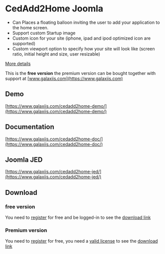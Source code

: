 # CedAdd2Home Joomla

* Can Places a floating balloon inviting the user to add your application to the home screen.
* Support custom Startup image
* Custom icon for your site (iphone, ipad and ipod optimized icon are supported)
* Custom viewport option to specify how your site will look like (screen ratio, initial height and size, user resizable)

[More details](https://www.galaxiis.com/cedadd2home-showcase/) 

This is the **free version** the premium version can be bought together with support at [www.galaxiis.com](https://www.galaxiis.com)

## Demo
[https://www.galaxiis.com/cedadd2home-demo/](https://www.galaxiis.com/cedadd2home-demo/)

## Documentation
[https://www.galaxiis.com/cedadd2home-doc/](https://www.galaxiis.com/cedadd2home-doc/)

## Joomla JED
[https://www.galaxiis.com/cedadd2home-jed/](https://www.galaxiis.com/cedadd2home-jed/)

## Download
### free version
You need to [register](https://www.galaxiis.com/index.php/member-access?view=registration) for free and be logged-in to see the [download link](https://www.galaxiis.com/cedadd2home-download/)  

### Premium version

You need to [register](https://www.galaxiis.com/index.php/member-access?view=registration) for free, you need a [valid license](https://www.galaxiis.com/cedadd2home-subscribe/) to see the [download link](https://www.galaxiis.com/cedadd2home-download-club/)